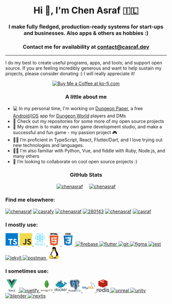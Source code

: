 <h1 align="center">Hi 👋, I'm Chen Asraf 🇮🇱</h1>

<h3 align="center">I make fully fledged, production-ready systems for start-ups and businesses. Also apps & others as hobbies :)</h3>
<h3 align="center">Contact me for availability at <a href="mailto:contact@casraf.dev">contact@casraf.dev</a></h3>

<!-- <p align="center"> <img src="https://komarev.com/ghpvc/?username=chenasraf&label=Profile%20views&color=0e75b6&style=flat" alt="chenasraf" /> </p> -->

---

I do my best to create useful programs, apps, and tools; and support open source. If you are feeling incredibly generous and want to help sustain my projects, please consider donating :) I will really appreciate it!

<p align="center">
    <a href="https://ko-fi.com/casraf" target="_blank">
    <img height="36" style="border:0px;height:36px;"
        src="https://cdn.ko-fi.com/cdn/kofi1.png?v=3"
        alt="Buy Me a Coffee at ko-fi.com" />
    </a>
</p>

<h3 align="center">A little about me</h3>

- 💻 In my personal time, I'm working on [Dungeon Paper][dungeon-paper], a free [Android][dungeon-paper-android]/[iOS][dungeon-paper-ios] app for [Dungeon World][dungeon-world] players and DMs
- 🥋 Check out my repositories for some more of my open source projects
- 💭 My dream is to make my own game development studio, and make a successful and fun game - my passion project 🎮
- 💪🏼 I’m proficient in TypeScript, React, Flutter/Dart, and I love trying out new technologies and languages.
- 👌🏼 I'm also familiar with Python, Vue, and fiddle with Ruby, Node.js, and many others
- 👯 I’m looking to collaborate on cool open source projects :)

<h3 align="center">GitHub Stats</h3>

<p align="center">
  <a href="https://github.com/anuraghazra/github-readme-stats"><img align="center" src="https://github-readme-stats.vercel.app/api/top-langs?username=chenasraf&show_icons=true&locale=en&layout=compact" alt="chenasraf" /></a>
  &nbsp;&nbsp;&nbsp;
  <a href="https://github.com/ryo-ma/github-profile-trophy"><img align="center" src="https://github-profile-trophy.vercel.app/?username=chenasraf&theme=nord&column=3" alt="chenasraf" /></a>
</p>

<h3 align="left">Find me elsewhere:</h3>
<p align="left">
<a href="https://codepen.io/chenasraf" target="blank"><img align="center" src="https://raw.githubusercontent.com/rahuldkjain/github-profile-readme-generator/master/src/images/icons/Social/codepen.svg" alt="chenasraf" height="30" width="40" /></a>
<a href="https://twitter.com/casrafdev" target="blank"><img align="center" src="https://raw.githubusercontent.com/rahuldkjain/github-profile-readme-generator/master/src/images/icons/Social/twitter.svg" alt="casrafy" height="30" width="40" /></a>
<a href="https://linkedin.com/in/chenasraf" target="blank"><img align="center" src="https://raw.githubusercontent.com/rahuldkjain/github-profile-readme-generator/master/src/images/icons/Social/linked-in-alt.svg" alt="chenasraf" height="30" width="40" /></a>
<a href="https://stackoverflow.com/users/280143" target="blank"><img align="center" src="https://raw.githubusercontent.com/rahuldkjain/github-profile-readme-generator/master/src/images/icons/Social/stack-overflow.svg" alt="280143" height="30" width="40" /></a>
<a href="https://fb.com/casraf" target="blank"><img align="center" src="https://raw.githubusercontent.com/rahuldkjain/github-profile-readme-generator/master/src/images/icons/Social/facebook.svg" alt="chenasraf" height="30" width="40" /></a>
<a href="https://instagram.com/casraf" target="blank"><img align="center" src="https://raw.githubusercontent.com/rahuldkjain/github-profile-readme-generator/master/src/images/icons/Social/instagram.svg" alt="casraf" height="30" width="40" /></a>
</p>

<h3 align="left">I mostly use:</h3>
<p align="left"> 
  <a href="https://www.typescriptlang.org/" target="_blank" rel="noreferrer"> <img src="https://raw.githubusercontent.com/devicons/devicon/master/icons/typescript/typescript-original.svg" alt="typescript" width="40" height="40"/> </a> 
  <a href="https://developer.mozilla.org/en-US/docs/Web/JavaScript" target="_blank" rel="noreferrer"> <img src="https://raw.githubusercontent.com/devicons/devicon/master/icons/javascript/javascript-original.svg" alt="javascript" width="40" height="40"/> </a> 
  <a href="https://reactjs.org/" target="_blank" rel="noreferrer"> <img src="https://raw.githubusercontent.com/devicons/devicon/master/icons/react/react-original-wordmark.svg" alt="react" width="40" height="40"/> </a> 
  <a href="https://www.w3.org/html/" target="_blank" rel="noreferrer"> <img src="https://raw.githubusercontent.com/devicons/devicon/master/icons/html5/html5-original-wordmark.svg" alt="html5" width="40" height="40"/> </a> 
  <a href="https://www.w3schools.com/css/" target="_blank" rel="noreferrer"> <img src="https://raw.githubusercontent.com/devicons/devicon/master/icons/css3/css3-original-wordmark.svg" alt="css3" width="40" height="40"/> </a> 
  <a href="https://firebase.google.com/" target="_blank" rel="noreferrer"> <img src="https://www.vectorlogo.zone/logos/firebase/firebase-icon.svg" alt="firebase" width="40" height="40"/> </a> 
  <a href="https://flutter.dev" target="_blank" rel="noreferrer"> <img src="https://www.vectorlogo.zone/logos/flutterio/flutterio-icon.svg" alt="flutter" width="40" height="40"/> </a> 
  <a href="https://git-scm.com/" target="_blank" rel="noreferrer"> <img src="https://www.vectorlogo.zone/logos/git-scm/git-scm-icon.svg" alt="git" width="40" height="40"/> </a> 
  <a href="https://www.figma.com/" target="_blank" rel="noreferrer"> <img src="https://www.vectorlogo.zone/logos/figma/figma-icon.svg" alt="figma" width="40" height="40"/> </a> 
  <a href="https://jestjs.io" target="_blank" rel="noreferrer"> <img src="https://www.vectorlogo.zone/logos/jestjsio/jestjsio-icon.svg" alt="jest" width="40" height="40"/> </a> 
  <a href="https://jekyllrb.com/" target="_blank" rel="noreferrer"> <img src="https://www.vectorlogo.zone/logos/jekyllrb/jekyllrb-icon.svg" alt="jekyll" width="40" height="40"/> </a> 
  <a href="https://postman.com" target="_blank" rel="noreferrer"> <img src="https://www.vectorlogo.zone/logos/getpostman/getpostman-icon.svg" alt="postman" width="40" height="40"/> </a> 
  <a href="https://www.linux.org/" target="_blank" rel="noreferrer"> <img src="https://raw.githubusercontent.com/devicons/devicon/master/icons/linux/linux-original.svg" alt="linux" width="40" height="40"/> </a> 
</p>
<h3 align="left">I sometimes use:</h3>
<p align="left"> 
  <a href="https://vuejs.org/" target="_blank" rel="noreferrer"> <img src="https://raw.githubusercontent.com/devicons/devicon/master/icons/vuejs/vuejs-original-wordmark.svg" alt="vuejs" width="40" height="40"/> </a> 
  <a href="https://vuetifyjs.com/en/" target="_blank" rel="noreferrer"> <img src="https://bestofjs.org/logos/vuetify.svg" alt="vuetify" width="40" height="40"/> </a>
  <a href="https://www.mongodb.com/" target="_blank" rel="noreferrer"> <img src="https://raw.githubusercontent.com/devicons/devicon/master/icons/mongodb/mongodb-original-wordmark.svg" alt="mongodb" width="40" height="40"/> </a> 
  <a href="https://www.docker.com/" target="_blank" rel="noreferrer"> <img src="https://raw.githubusercontent.com/devicons/devicon/master/icons/docker/docker-original-wordmark.svg" alt="docker" width="40" height="40"/> </a>
  <a href="https://www.postgresql.org" target="_blank" rel="noreferrer"> <img src="https://raw.githubusercontent.com/devicons/devicon/master/icons/postgresql/postgresql-original-wordmark.svg" alt="postgresql" width="40" height="40"/> </a> 
  <a href="https://www.mysql.com/" target="_blank" rel="noreferrer"> <img src="https://raw.githubusercontent.com/devicons/devicon/master/icons/mysql/mysql-original-wordmark.svg" alt="mysql" width="40" height="40"/> </a> 
  <a href="https://redis.io" target="_blank" rel="noreferrer"> <img src="https://raw.githubusercontent.com/devicons/devicon/master/icons/redis/redis-original-wordmark.svg" alt="redis" width="40" height="40"/> </a> 
  <a href="https://unrealengine.com/" target="_blank" rel="noreferrer"> <img src="https://raw.githubusercontent.com/kenangundogan/fontisto/036b7eca71aab1bef8e6a0518f7329f13ed62f6b/icons/svg/brand/unreal-engine.svg" alt="unreal" width="40" height="40"/> </a> 
  <a href="https://unity.com/" target="_blank" rel="noreferrer"> <img src="https://www.vectorlogo.zone/logos/unity3d/unity3d-icon.svg" alt="unity" width="40" height="40"/> </a> 
  <a href="https://www.blender.org/" target="_blank" rel="noreferrer"> <img src="https://download.blender.org/branding/community/blender_community_badge_white.svg" alt="blender" width="40" height="40"/> </a> 
  <a href="https://nextjs.org/" target="_blank" rel="noreferrer"> <img src="https://cdn.worldvectorlogo.com/logos/nextjs-2.svg" alt="nextjs" width="40" height="40"/> </a> 
</p>

[dungeon-paper]: https://github.com/DungeonPaper/dungeon-paper-app
[dungeon-paper-android]: https://bit.ly/DungeonPaper-Android
[dungeon-paper-ios]: https://bit.ly/DungeonPaper-iOS
[dungeon-world]: https://dungeon-world.com
[blog]: https://casraf.dev
